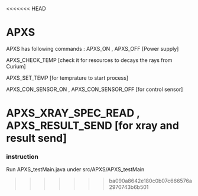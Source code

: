 <<<<<<< HEAD
# APXS

APXS has following commands :
APXS_ON , APXS_OFF [Power supply]

APXS_CHECK_TEMP [check it for resources to decays the rays from Curium]

APXS_SET_TEMP [for temprature to start process]

APXS_CON_SENSOR_ON , APXS_CON_SENSOR_OFF [for control sensor]

APXS_XRAY_SPEC_READ , APXS_RESULT_SEND [for xray and result send]
=======
### instruction


Run APXS_testMain.java under src/APXS/APXS_testMain

>>>>>>> ba090a8642e180c0b07c666576a2970743b6b501
